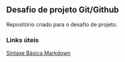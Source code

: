 ## Desafio de projeto Git/Github
Repositório criado para o desafio de projeto.

### Links úteis
[Sintaxe Básica Markdown](https://www.markdownguide.org/basic-syntax/)
